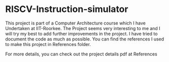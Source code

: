 # RISCV-Instruction-simulator

This project is part of a Computer Architecture course which I have Undertaken at IIT-Roorkee. The Project seems very interesting to me and I will try my best to add further improvements in the project. I have tried to document the code as much as possible. You can find the references I used to make this project in References folder. 

For more details, you can check out the project details pdf at References